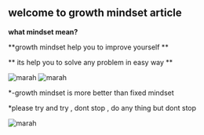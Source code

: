 ## welcome to growth mindset article 

**what mindset mean?**

**growth mindset help you to improve yourself **

** its help you to solve any problem in easy way **

![marah](https://encrypted-tbn0.gstatic.com/images?q=tbn:ANd9GcS_StoP3x7T8iPbK3SYDUAyr1ybcL9PXMrBbjNw8JS5Gb9Zl8YvUA&s)
![marah](https://www.youmo.se/contentassets/8258c5c987f1400ba3b0ee785f932c10/bildspel_stress-nedstamdhet-angest-ptsd_1_1666x1110.png)

*-growth mindset is more better than fixed mindset

*please try and try , dont stop , do any thing but dont stop 


![marah](https://www.google.com/url?sa=i&source=images&cd=&cad=rja&uact=8&ved=2ahUKEwjojraxhs7lAhVGTBoKHdRABgsQjRx6BAgBEAQ&url=%2Furl%3Fsa%3Di%26source%3Dimages%26cd%3D%26ved%3D2ahUKEwi9n4Slhs7lAhWxyIUKHYhKCVIQjRx6BAgBEAQ%26url%3Dhttps%253A%252F%252Fneronet-academy.com%252F%2525D8%2525AA%2525D9%252588%2525D9%252583%2525D9%25258A%2525D8%2525AF%2525D8%2525A7%2525D8%2525AA-%2525D8%2525A7%2525D9%25258A%2525D8%2525AC%2525D8%2525A7%2525D8%2525A8%2525D9%25258A%2525D8%2525A9-%2525D9%25258A%2525D9%252588%2525D9%252585%2525D9%25258A%2525D8%2525A9-100%252F%26psig%3DAOvVaw0HMZZWXbvTItNT9qWz3Ya-%26ust%3D1572870518313651&psig=AOvVaw0HMZZWXbvTItNT9qWz3Ya-&ust=1572870518313651)
